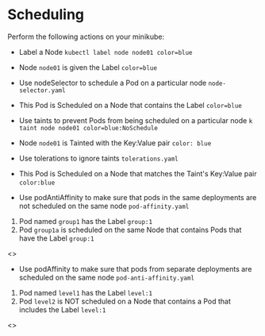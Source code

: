 # Scheduling

Perform the following actions on your minikube:
- Label a Node
`kubectl label node node01 color=blue`
<label node>

* Node `node01` is given the Label `color=blue`

- Use nodeSelector to schedule a Pod on a particular node
`node-selector.yaml`
<selector created>

* This Pod is Scheduled on a Node that contains the Label `color=blue`

- Use taints to prevent Pods from being scheduled on a particular node
`k taint node node01 color=blue:NoSchedule`
<node tainted>

* Node `node01` is Tainted with the Key:Value pair `color: blue`

- Use tolerations to ignore taints
`tolerations.yaml`
<toleration created>

* This Pod is Scheduled on a Node that matches the Taint's Key:Value pair `color:blue`

- Use podAntiAffinity to make sure that pods in the same deployments are not scheduled on the same node
`pod-affinity.yaml`

1. Pod named `group1` has the Label `group:1`
2. Pod `group1a` is scheduled on the same Node that contains Pods that have the Label `group:1`

<>

- Use podAffinity to make sure that pods from separate deployments are scheduled on the same node
`pod-anti-affinity.yaml`

1. Pod named `level1` has the Label `level:1`
2. Pod `level2` is NOT scheduled on a Node that contains a Pod that includes the Label `level:1`

<>
